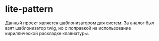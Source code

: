 # lite-pattern
Данный проект является шаблонизатором для систем. За аналог был взят шаблонизатор twig, но с поправкой на использование кириллической раскладке клавиатуры.
